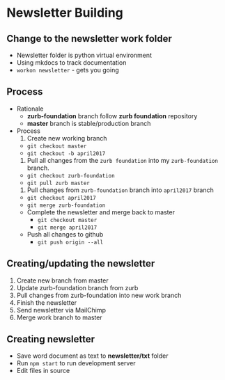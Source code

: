 # Newsletter Building

## Change to the newsletter work folder
  * Newsletter folder is python virtual environment
  * Using mkdocs to track documentation
  * `workon newsletter` - gets you going


## Process
* Rationale
  * **zurb-foundation** branch follow **zurb foundation** repository
  * **master** branch is stable/production branch
* Process
  1. Create new working branch
    * `git checkout master`
    * `git checkout -b april2017`
  1. Pull all changes from the `zurb foundation` into my `zurb-foundation` branch.
    * `git checkout zurb-foundation`
    * `git pull zurb master`
  1. Pull changes from `zurb-foundation` branch into `april2017` branch
    * `git checkout april2017`
    * `git merge zurb-foundation`
  * Complete the newsletter and merge back to master
    * `git checkout master`
    * `git merge april2017`
  * Push all changes to github
    * `git push origin --all`

## Creating/updating the newsletter
1. Create new branch from master
1. Update zurb-foundation branch from zurb
1. Pull changes from zurb-foundation into new work branch
1. Finish the newsletter
1. Send newsletter via MailChimp
1. Merge work branch to master

## Creating newsletter
* Save word document as text to **newsletter/txt** folder
* Run `npm start` to run development server 
* Edit files in source

